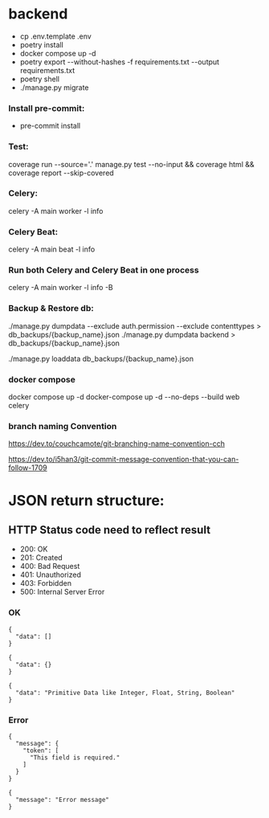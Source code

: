 # backend

- cp .env.template .env
- poetry install
- docker compose up -d
- poetry export --without-hashes -f requirements.txt --output requirements.txt
- poetry shell
- ./manage.py migrate

### Install pre-commit:

- pre-commit install

### Test:

coverage run --source='.' manage.py test --no-input && coverage html && coverage report --skip-covered

### Celery:

celery -A main worker -l info

### Celery Beat:

celery -A main beat -l info

### Run both Celery and Celery Beat in one process
celery -A main worker -l info -B

### Backup & Restore db:

./manage.py dumpdata --exclude auth.permission --exclude contenttypes > db_backups/{backup_name}.json
./manage.py dumpdata backend > db_backups/{backup_name}.json

./manage.py loaddata db_backups/{backup_name}.json

### docker compose

docker compose up -d
docker-compose up -d --no-deps --build web celery

### branch naming Convention

https://dev.to/couchcamote/git-branching-name-convention-cch

https://dev.to/i5han3/git-commit-message-convention-that-you-can-follow-1709

# JSON return structure:

## HTTP Status code need to reflect result

- 200: OK
- 201: Created
- 400: Bad Request
- 401: Unauthorized
- 403: Forbidden
- 500: Internal Server Error

### OK

```
{
  "data": []
}

{
  "data": {}
}

{
  "data": "Primitive Data like Integer, Float, String, Boolean"
}
```

### Error

```
{
  "message": {
    "token": [
      "This field is required."
    ]
  }
}

{
  "message": "Error message"
}
```
